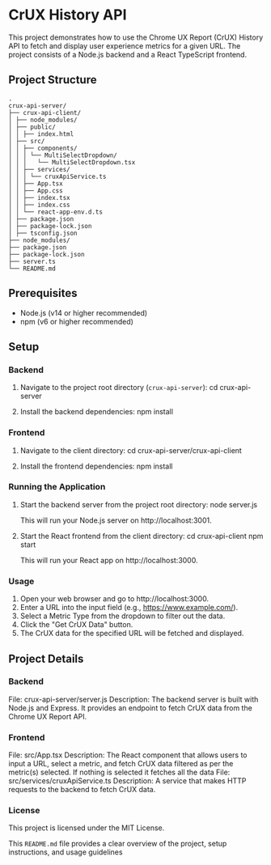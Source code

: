 # CrUX History API

This project demonstrates how to use the Chrome UX Report (CrUX) History API to fetch and display user experience metrics for a given URL. The project consists of a Node.js backend and a React TypeScript frontend.

## Project Structure

    .
    crux-api-server/
    ├── crux-api-client/
    │ ├── node_modules/
    │ ├── public/
    │ │ ├── index.html
    │ ├── src/
    │ │ ├── components/
    │ │ │ └── MultiSelectDropdown/
    │ │ │   └── MultiSelectDropdown.tsx
    │ │ ├── services/
    │ │ │ └── cruxApiService.ts
    │ │ ├── App.tsx
    │ │ ├── App.css
    │ │ ├── index.tsx
    │ │ ├── index.css
    │ │ └── react-app-env.d.ts
    │ ├── package.json
    │ ├── package-lock.json
    │ ├── tsconfig.json
    ├── node_modules/
    ├── package.json
    ├── package-lock.json
    ├── server.ts
    └── README.md


## Prerequisites

- Node.js (v14 or higher recommended)
- npm (v6 or higher recommended)

## Setup

### Backend

1. Navigate to the project root directory (`crux-api-server`):
   cd crux-api-server

2. Install the backend dependencies:
    npm install


### Frontend
1. Navigate to the client directory:
    cd crux-api-server/crux-api-client

2. Install the frontend dependencies:
    npm install

### Running the Application

1. Start the backend server from the project root directory:
    node server.js

    This will run your Node.js server on http://localhost:3001.

2. Start the React frontend from the client directory:
    cd crux-api-client
    npm start

    This will run your React app on http://localhost:3000.

### Usage
1. Open your web browser and go to http://localhost:3000.
2. Enter a URL into the input field (e.g., https://www.example.com/).
3. Select a Metric Type from the dropdown to filter out the data.
4. Click the "Get CrUX Data" button.
5. The CrUX data for the specified URL will be fetched and displayed.

## Project Details
### Backend

File: crux-api-server/server.js
Description: The backend server is built with Node.js and Express. It provides an endpoint to fetch CrUX data from the Chrome UX Report API.

### Frontend

File: src/App.tsx
Description: The React component that allows users to input a URL, select a metric, and fetch CrUX data filtered as per the metric(s) selected. If nothing is selected it fetches all the data
File: src/services/cruxApiService.ts
Description: A service that makes HTTP requests to the backend to fetch CrUX data.

### License
This project is licensed under the MIT License.

This `README.md` file provides a clear overview of the project, setup instructions, and usage guidelines